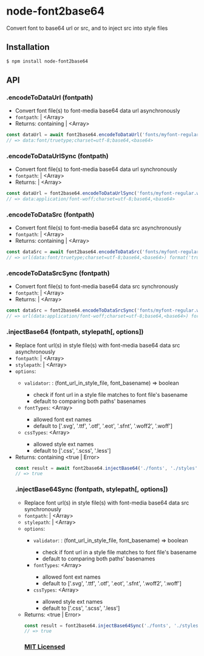 # node-font2base64

Convert font to base64 url or src, and to inject src into style files

## Installation
```sh
$ npm install node-font2base64
```

## API
### .encodeToDataUrl (fontpath)
* Convert font file(s) to font-media base64 data url asynchronously
* `fontpath`: <string> | <Array<string>>
* Returns: <Promise> containing <string> | <Array<string>>
```js
const dataUrl = await font2base64.encodeToDataUrl('fonts/myfont-regular.ttf')
// => data:font/truetype;charset=utf-8;base64,<base64>
```

### .encodeToDataUrlSync (fontpath)
* Convert font file(s) to font-media base64 data url synchronously
* `fontpath`: <string> | <Array<string>>
* Returns: <string> | <Array<string>>
```js
const dataUrl = font2base64.encodeToDataUrlSync('fonts/myfont-regular.woff')
// => data:application/font-woff;charset=utf-8;base64,<base64>
```

### .encodeToDataSrc (fontpath)
* Convert font file(s) to font-media base64 data src asynchronously
* `fontpath`: <string> | <Array<string>>
* Returns: <Promise> containing <string> | <Array<string>>
```js
const dataSrc = await font2base64.encodeToDataSrc('fonts/myfont-regular.ttf')
// => url(data:font/truetype;charset=utf-8;base64,<base64>) format('truetype')
```

### .encodeToDataSrcSync (fontpath)
* Convert font file(s) to font-media base64 data src synchronously
* `fontpath`: <string> | <Array<string>>
* Returns: <string> | <Array<string>>
```js
const dataSrc = font2base64.encodeToDataSrcSync('fonts/myfont-regular.woff')
// => url(data:application/font-woff;charset=utf-8;base64,<base64>) format('woff')
```

### .injectBase64 (fontpath, stylepath[, options])
* Replace font url(s) in style file(s) with font-media base64 data src asynchronously
* `fontpath`: <string> | <Array<string>>
* `stylepath`: <string> | <Array<string>>
* `options`: <Object>
    * `validator`: <Function>: (font_url_in_style_file, font_basename) => boolean
        * check if font url in a style file matches to font file's basename
        * default to comparing both paths' basenames
    * `fontTypes`: <Array<string>>
        * allowed font ext names
        * default to ['.svg', '.ttf', '.otf', '.eot', '.sfnt', '.woff2', '.woff']
    * `cssTypes`: <Array<string>>
        * allowed style ext names
        * default to ['.css', '.scss', '.less']
* Returns: <Promise> containing <true | Error>
```js
const result = await font2base64.injectBase64('./fonts', './styles')
// => true
```

### .injectBase64Sync (fontpath, stylepath[, options])
* Replace font url(s) in style file(s) with font-media base64 data src synchronously
* `fontpath`: <string> | <Array<string>>
* `stylepath`: <string> | <Array<string>>
* `options`: <Object>
    * `validator`: <Function>: (font_url_in_style_file, font_basename) => boolean
        * check if font url in a style file matches to font file's basename
        * default to comparing both paths' basenames
    * `fontTypes`: <Array<string>>
        * allowed font ext names
        * default to ['.svg', '.ttf', '.otf', '.eot', '.sfnt', '.woff2', '.woff']
    * `cssTypes`: <Array<string>>
        * allowed style ext names
        * default to ['.css', '.scss', '.less']
* Returns: <true | Error>
```js
const result = font2base64.injectBase64Sync('./fonts', './styles')
// => true
```

### [MIT Licensed](LICENSE)